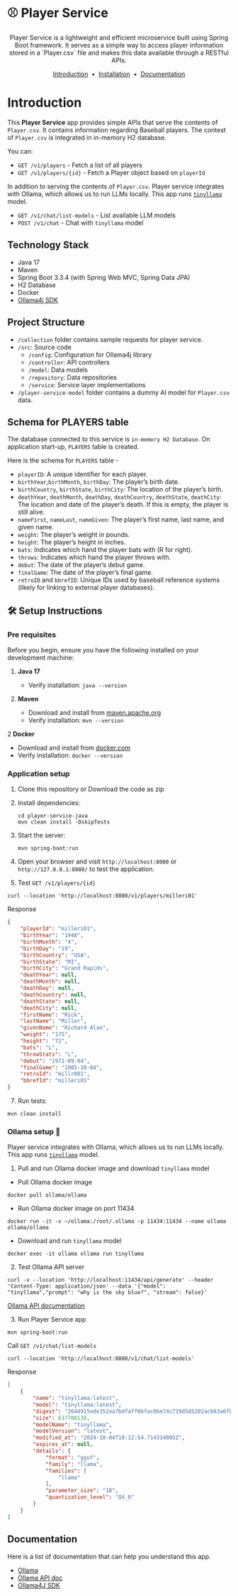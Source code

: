 # ⚾ Player Service
<p align="center">
Player Service is a lightweight and efficient microservice built using Spring Boot framework. It serves as a simple way to access player information stored in a `Player.csv` file and makes this data available through a RESTful APIs.
</p>

<p align="center">
<a href="#introduction">Introduction</a> &nbsp;&bull;&nbsp;
<a href="#%EF%B8%8F-setup-instructions">Installation</a> &nbsp;&bull;&nbsp;
<a href="#documentation">Documentation</a>
</p>

# Introduction
This <b>Player Service</b> app provides simple APIs that serve the contents of `Player.csv`. It contains information regarding Baseball players.
The contest of `Player.csv` is integrated in in-memory H2 database.

You can:

- `GET /v1/players` - Fetch a list of all players
- `GET /v1/players/{id}` - Fetch a Player object based on `playerId`

In addition to serving the contents of `Player.csv`. Player service integrates with Ollama, which allows us to run LLMs locally. This app runs [`tinyllama`](https://ollama.com/library/tinyllama) model.
- `GET /v1/chat/list-models` -  List available LLM models
- `POST /v1/chat` - Chat with `tinyllama` model

## Technology Stack

- Java 17
- Maven
- Spring Boot 3.3.4 (with Spring Web MVC, Spring Data JPA)
- H2 Database
- Docker
- [Ollama4j SDK](https://ollama4j.github.io/ollama4j/intro)

## Project Structure

- `/collection` folder contains sample requests for player service.
- `/src`: Source code
    - `/config`: Configuration for Ollama4j library
    - `/controller`: API controllers
    - `/model`: Data models
    - `/repository`: Data repositories
    - `/service`: Service layer implementations
- `/player-service-model` folder contains a dummy AI model for `Player.csv` data.

## Schema for PLAYERS table
The database connected to this service is `in-memory H2 Database`. On application start-up, `PLAYERS` table is created.

Here is the schema for `PLAYERS` table -

- `playerID`: A unique identifier for each player.
- `birthYear`,`birthMonth`, `birthDay`: The player’s birth date.
- `birthCountry`, `birthState`, `birthCity`: The location of the player’s birth.
- `deathYear`, `deathMonth`, `deathDay`, `deathCountry`, `deathState`, `deathCity`: The location and date of the player’s death. If this is empty, the player is still alive.
- `nameFirst`, `nameLast`, `nameGiven`: The player’s first name, last name, and given name.
- `weight`: The player’s weight in pounds.
- `height`: The player’s height in inches.
- `bats`: Indicates which hand the player bats with (R for right).
- `throws`: Indicates which hand the player throws with.
- `debut`: The date of the player’s debut game.
- `finalGame`: The date of the player’s final game.
- `retroID` and `bbrefID`: Unique IDs used by baseball reference systems (likely for linking to external player databases).

## 🛠️ Setup Instructions
### Pre requisites
Before you begin, ensure you have the following installed on your development machine:

1. **Java 17**
    - Verify installation: `java --version`

2. **Maven**
    - Download and install from [maven.apache.org](https://maven.apache.org/install.html)
    - Verify installation: `mvn --version`

2 **Docker**
- Download and install from [docker.com](https://www.docker.com/)
- Verify installation: `docker --version`


### Application setup

1. Clone this repository or Download the code as zip

3. Install dependencies:
   ```
   cd player-service-java
   mvn clean install -DskipTests
   ```

4. Start the server:
   ```
   mvn spring-boot:run
   ```

5. Open your browser and visit `http://localhost:8080` or `http://127.0.0.1:8080/` to test the application.

6. Test `GET /v1/players/{id}`
```shell
curl --location 'http://localhost:8080/v1/players/milleri01'
```
Response
```json
{
    "playerId": "milleri01",
    "birthYear": "1948",
    "birthMonth": "4",
    "birthDay": "19",
    "birthCountry": "USA",
    "birthState": "MI",
    "birthCity": "Grand Rapids",
    "deathYear": null,
    "deathMonth": null,
    "deathDay": null,
    "deathCountry": null,
    "deathState": null,
    "deathCity": null,
    "firstName": "Rick",
    "lastName": "Miller",
    "givenName": "Richard Alan",
    "weight": "175",
    "height": "72",
    "bats": "L",
    "throwStats": "L",
    "debut": "1971-09-04",
    "finalGame": "1985-10-04",
    "retroId": "millr001",
    "bbrefId": "milleri01"
}
```

7. Run tests:
```
mvn clean install
```

### Ollama setup 🦙

Player service integrates with Ollama, which allows us to run LLMs locally. This app runs [`tinyllama`](https://ollama.com/library/tinyllama) model.

1. Pull and run Ollama docker image and download `tinyllama` model
- Pull Ollama docker image
```shell
docker pull ollama/ollama
```
- Run Ollama docker image on port 11434
```shell
docker run -it -v ~/ollama:/root/.ollama -p 11434:11434 --name ollama ollama/ollama
```
- Download and run `tinyllama` model
```shell
docker exec -it ollama ollama run tinyllama
```

2. Test Ollama API server
```curl
curl -v --location 'http://localhost:11434/api/generate' --header 'Content-Type: application/json' --data '{"model": "tinyllama","prompt": "why is the sky blue?", "stream": false}'
```

[Ollama API documentation](https://github.com/ollama/ollama/blob/main/docs/api.md)

3. Run Player Service app
```shell
mvn spring-boot:run
```
Call `GET /v1/chat/list-models`
```curl
curl --location 'http://localhost:8080/v1/chat/list-models'
```

Response
```json
[
    {
        "name": "tinyllama:latest",
        "model": "tinyllama:latest",
        "digest": "2644915ede352ea7bdfaff0bfac0be74c719d5d5202acb63a6fb095b52f394a4",
        "size": 637700138,
        "modelName": "tinyllama",
        "modelVersion": "latest",
        "modified_at": "2024-10-04T18:12:54.714314005Z",
        "expires_at": null,
        "details": {
            "format": "gguf",
            "family": "llama",
            "families": [
                "llama"
            ],
            "parameter_size": "1B",
            "quantization_level": "Q4_0"
        }
    }
]
```

## Documentation

Here is a list of documentation that can help you understand this app.
- [Ollama](https://github.com/ollama/ollama)
- [Ollama API doc](https://github.com/ollama/ollama/blob/main/docs/api.md)
- [Ollama4J SDK](https://ollama4j.github.io/ollama4j/intro)